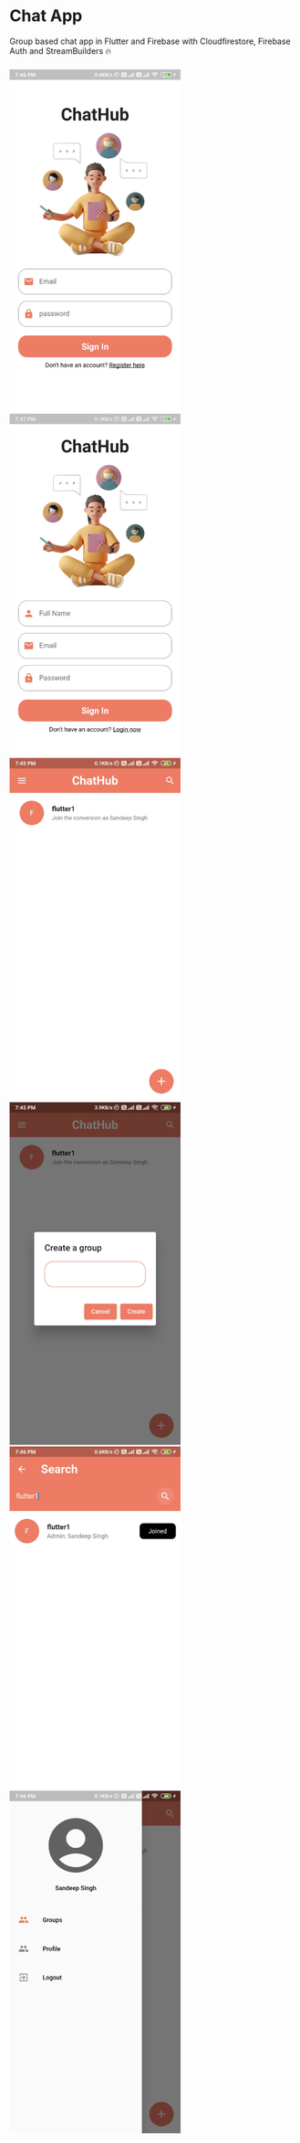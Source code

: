 # Chat App
Group based chat app in Flutter and Firebase with Cloudfirestore, Firebase Auth and StreamBuilders 🔥
###
<img src = "https://github.com/Sandeep-coder-app/Chat-App/blob/main/screenshot/c1.jpg" width = 300/> <img src = "https://github.com/Sandeep-coder-app/Chat-App/blob/main/screenshot/c2.jpg" width = 300/> <img src="https://github.com/Sandeep-coder-app/Chat-App/blob/main/screenshot/c3.jpg" width = 300/>
<img src ="https://github.com/Sandeep-coder-app/Chat-App/blob/main/screenshot/c4.jpg" width = 300/> <img src = "https://github.com/Sandeep-coder-app/Chat-App/blob/main/screenshot/c5.jpg" width = 300 /> <img src = "https://github.com/Sandeep-coder-app/Chat-App/blob/main/screenshot/c7.jpg" width = 300 />
